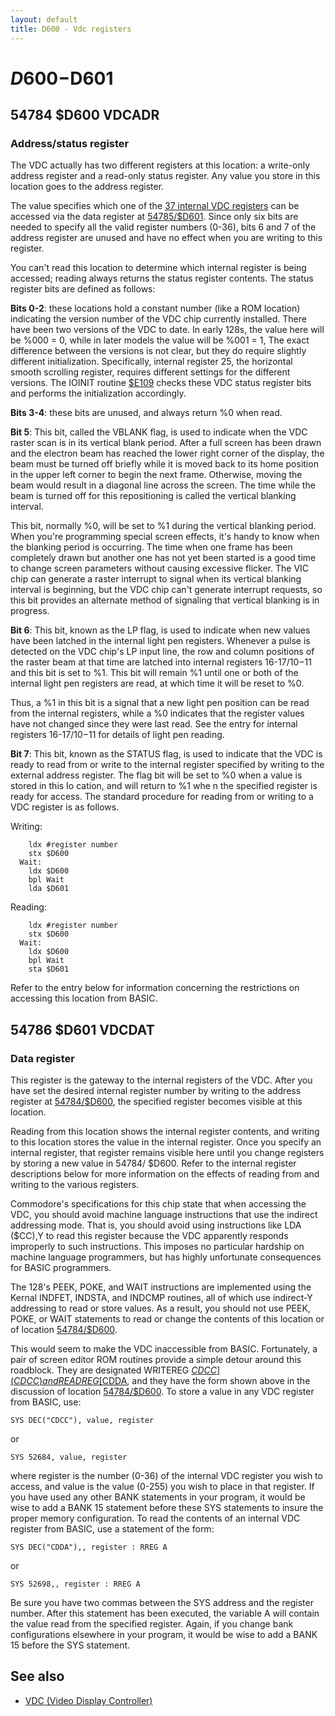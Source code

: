 ```yaml
---
layout: default
title: D600 - Vdc registers
---
```

# $D600-$D601

## 54784 $D600 VDCADR <a name="D600"></a>
### Address/status register

The VDC actually has two different registers at this location: a
write-only address register and a read-only status register. Any
value you store in this location goes to the address register.

The value specifies which one of the
[37 internal VDC registers](Vdc#vdcinternalregister)
can be accessed via the data register at [54785/$D601](#D601). Since
only six bits are needed to specify all the valid register numbers (0-36),
bits 6 and 7 of the address register are unused
and have no effect when you are writing to this register.

You can't read this location to determine which internal
register is being accessed; reading always returns the status
register contents. The status register bits are defined as
follows:

**Bits 0-2**: these locations hold a constant number (like a ROM
location) indicating the version number of the VDC chip currently installed. There have been two versions of the VDC to
date. In early 128s, the value here will be %000 = 0, while in
later models the value will be %001 = 1, The exact difference
between the versions is not clear, but they do require slightly
different initialization. Specifically, internal register 25, the
horizontal smooth scrolling register, requires different settings
for the different versions. The IOINIT routine [$E109](E109) checks
these VDC status register bits and performs the initialization
accordingly.

**Bits 3-4**: these bits are unused, and always return %0 when
read.

**Bit 5**: This bit, called the VBLANK flag, is used to indicate
when the VDC raster scan is in its vertical blank period. After
a full screen has been drawn and the electron beam has reached
the lower right corner of the display, the beam must be turned
off briefly while it is moved back to its home position in the
upper left corner to begin the next frame. Otherwise, moving
the beam would result in a diagonal line across the screen.
The time while the beam is turned off for this repositioning is
called the vertical blanking interval.

This bit, normally %0,
will be set to %1 during the vertical blanking period.
When you're programming special screen effects, it's
handy to know when the blanking period is occurring. The
time when one frame has been completely drawn but another
one has not yet been started is a good time to change screen
parameters without causing excessive flicker. The VIC chip can
generate a raster interrupt to signal when its vertical blanking
interval is beginning, but the VDC chip can't generate interrupt requests, so this bit provides an alternate method of signaling that vertical blanking is in progress.

**Bit 6**: This bit, known as the LP flag, is used to indicate when
new values have been latched in the internal light pen registers. Whenever a pulse is detected on the VDC chip's LP input
line, the row and column positions of the raster beam at that
time are latched into internal registers 16-17/$10-$11 and
this bit is set to %1. This bit will remain %1 until one or both
of the internal light pen registers are read, at which time it
will be reset to %0.

Thus, a %1 in this bit is a signal that a
new light pen position can be read from the internal registers,
while a %0 indicates that the register values have not changed
since they were last read. See the entry for internal registers
16-17/$10-$11 for details of light pen reading.

**Bit 7**: This bit, known as the STATUS flag, is used to indicate
that the VDC is ready to read from or write to the internal
register specified by writing to the external address register.
The flag bit will be set to %0 when a value is stored in this Io
cation, and will return to %1 whe n the specified register is
ready for access. The standard procedure for reading from or
writing to a VDC register is as follows.

Writing:
``` Assembly
    ldx #register number
    stx $D600
  Wait:
    ldx $D600
    bpl Wait
    lda $D601
```

Reading:
``` Assembly
    ldx #register number
    stx $D600
  Wait:
    ldx $D600
    bpl Wait
    sta $D601
```

Refer to the entry below for information concerning the
restrictions on accessing this location from BASIC.

## 54786 $D601 VDCDAT <a name="D601"></a>
### Data register

This register is the gateway to the internal registers of the
VDC. After you have set the desired internal register number
by writing to the address register at [54784/$D600](#D600), the specified
register becomes visible at this location.

Reading from this
location shows the internal register contents, and writing to
this location stores the value in the internal register. Once you
specify an internal register, that register remains visible here
until you change registers by storing a new value in 54784/
$D600. Refer to the internal register descriptions below for
more information on the effects of reading from and writing to
the various registers.

Commodore's specifications for this chip state that when
accessing the VDC, you should avoid machine language instructions
that use the indirect addressing mode. That is, you
should avoid using instructions like LDA ($CC),Y to read this
register because the VDC apparently responds improperly to
such instructions. This imposes no particular hardship on machine language
programmers, but has highly unfortunate consequences for BASIC programmers.

The 128's PEEK, POKE,
and WAIT instructions are implemented using the Kernal
INDFET, INDSTA, and INDCMP routines, all of which use indirect-Y
addressing to read or store values. As a result, you
should not use PEEK, POKE, or WAIT statements to read or
change the contents of this location or of location [54784/$D600](#D600).

This would seem to make the VDC inaccessible from
BASIC. Fortunately, a pair of screen editor ROM routines provide a
simple detour around this roadblock. They
are designated WRITEREG [$CDCC](CDCC) and READREG [$CDDA](CDDA),
and they have the form shown above in the discussion of location 
[54784/$D600](#D600).
To store a value in any VDC register from BASIC, use:
``` Basic
SYS DEC("CDCC"), value, register
```
or
``` Basic
SYS 52684, value, register
```
where register is the number (0-36) of the internal VDC register
you wish to access, and value is the value (0-255) you
wish to place in that register. If you have used any other
BANK statements in your program, it would be wise to add a
BANK 15 statement before these SYS statements to insure the
proper memory configuration.
To read the contents of an internal VDC register from
BASIC, use a statement of the form:
``` Basic
SYS DEC("CDDA"),, register : RREG A
```
or
``` Basic
SYS 52698,, register : RREG A
```
Be sure you have two commas between the SYS address and
the register number. After this statement has been executed,
the variable A will contain the value read from the specified
register. Again, if you change bank configurations elsewhere
in your program, it would be wise to add a BANK 15 before
the SYS statement.

## See also

* [VDC (Video Display Controller)](Vdc)
